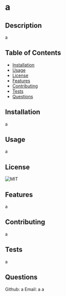 # a

## Description 
a


## Table of Contents
* [Installation](#installation)
* [Usage](#usage)
* [License](#license)
* [Features](#features)
* [Contributing](#contributing)
* [Tests](#tests)
* [Questions](#questions)
  

## Installation
a

## Usage 
a

## License
![MIT](https://img.shields.io/badge/license-MIT-green)

## Features
a

## Contributing
a

## Tests
a

## Questions
Github: a
Email: a
a